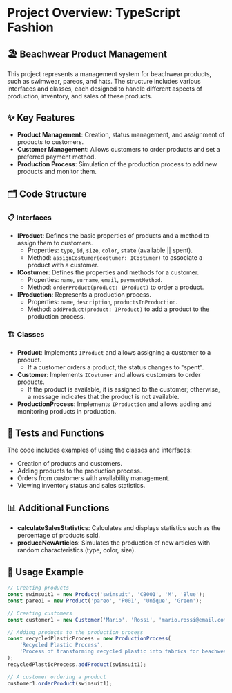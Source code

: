 # Project Overview: TypeScript Fashion

## 🏖️ **Beachwear Product Management**
This project represents a management system for beachwear products, such as swimwear, pareos, and hats. The structure includes various interfaces and classes, each designed to handle different aspects of production, inventory, and sales of these products.

## ✨ **Key Features**
* **Product Management**: Creation, status management, and assignment of products to customers.
* **Customer Management**: Allows customers to order products and set a preferred payment method.
* **Production Process**: Simulation of the production process to add new products and monitor them.

## 🗂️ **Code Structure**

### 📋 **Interfaces**
* **IProduct**: Defines the basic properties of products and a method to assign them to customers.
   * Properties: `type`, `id`, `size`, `color`, `state` (available || spent).
   * Method: `assignCostumer(costumer: ICostumer)` to associate a product with a customer.
* **ICostumer**: Defines the properties and methods for a customer.
   * Properties: `name`, `surname`, `email`, `paymentMethod`.
   * Method: `orderProduct(product: IProduct)` to order a product.
* **IProduction**: Represents a production process.
   * Properties: `name`, `description`, `productsInProduction`.
   * Method: `addProduct(product: IProduct)` to add a product to the production process.

### 🏗️ **Classes**
* **Product**: Implements `IProduct` and allows assigning a customer to a product.
   * If a customer orders a product, the status changes to "spent".
* **Customer**: Implements `ICostumer` and allows customers to order products.
   * If the product is available, it is assigned to the customer; otherwise, a message indicates that the product is not available.
* **ProductionProcess**: Implements `IProduction` and allows adding and monitoring products in production.

## 🧪 **Tests and Functions**
The code includes examples of using the classes and interfaces:
* Creation of products and customers.
* Adding products to the production process.
* Orders from customers with availability management.
* Viewing inventory status and sales statistics.

## 📊 **Additional Functions**
* **calculateSalesStatistics**: Calculates and displays statistics such as the percentage of products sold.
* **produceNewArticles**: Simulates the production of new articles with random characteristics (type, color, size).

## 🚀 **Usage Example**

```typescript
// Creating products
const swimsuit1 = new Product('swimsuit', 'CB001', 'M', 'Blue');
const pareo1 = new Product('pareo', 'P001', 'Unique', 'Green');

// Creating customers
const customer1 = new Customer('Mario', 'Rossi', 'mario.rossi@email.com', 'Credit Card');

// Adding products to the production process
const recycledPlasticProcess = new ProductionProcess(
    'Recycled Plastic Process',
    'Process of transforming recycled plastic into fabrics for beachwear'
);
recycledPlasticProcess.addProduct(swimsuit1);

// A customer ordering a product
customer1.orderProduct(swimsuit1);
```
